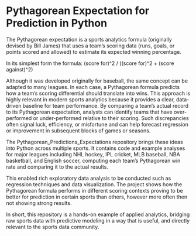 # Pythagorean Expectation for Prediction in Python

The Pythagorean expectation is a sports analytics formula (originally devised by Bill James) that uses a team’s scoring data (runs, goals, or points scored and allowed) to estimate its expected winning percentage. 

In its simplest form the formula: (score for)^2 / ((score for)^2 + (score against)^2) 

Although it was developed originally for baseball, the same concept can be adapted to many leagues. In each case, a Pythagorean formula predicts how a team’s scoring differential should translate into wins. This approach is highly relevant in modern sports analytics because it provides a clear, data-driven baseline for team performance. By comparing a team’s actual record to its Pythagorean expectation, analysts can identify teams that have over-performed or under-performed relative to their scoring. Such discrepancies often signal luck, efficiency, or misfortune and can help forecast regression or improvement in subsequent blocks of games or seasons. 

The Pythagorean_Predictions_Expectations repository brings these ideas into Python across multiple sports. It contains code and example analyses for major leagues including NHL hockey, IPL cricket, MLB baseball, NBA basketball, and English soccer, computing each team’s Pythagorean win rate and comparing it to the actual results. 

This enabled rich exploratory data analysis to be conducted such as regression techniques and data visualization. The project shows how the Pythagorean formula performs in different scoring contexts proving to be better for prediction in certain sports than others, however more often then not showing strong results. 

In short, this repository is a hands-on example of applied analytics, bridging raw sports data with predictive modeling in a way that is useful, and directly relevant to the sports data community.

